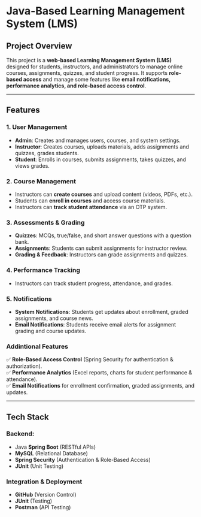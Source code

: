 # **Java-Based Learning Management System (LMS)**

## **Project Overview**
This project is a **web-based Learning Management System (LMS)** designed for students, instructors, and administrators to manage online courses, assignments, quizzes, and student progress. It supports **role-based access** and manage some features like **email notifications, performance analytics, and role-based access control**.

---

## **Features**
### **1. User Management**
- **Admin**: Creates and manages users, courses, and system settings.
- **Instructor**: Creates courses, uploads materials, adds assignments and quizzes, grades students.
- **Student**: Enrolls in courses, submits assignments, takes quizzes, and views grades.

### **2. Course Management**
- Instructors can **create courses** and upload content (videos, PDFs, etc.).
- Students can **enroll in courses** and access course materials.
- Instructors can **track student attendance** via an OTP system.

### **3. Assessments & Grading**
- **Quizzes**: MCQs, true/false, and short answer questions with a question bank.
- **Assignments**: Students can submit assignments for instructor review.
- **Grading & Feedback**: Instructors can grade assignments and quizzes.

### **4. Performance Tracking**
- Instructors can track student progress, attendance, and grades.

### **5. Notifications**
- **System Notifications**: Students get updates about enrollment, graded assignments, and course news.
- **Email Notifications**: Students receive email alerts for assignment grading and course updates.

### **Addintional Features**
✅ **Role-Based Access Control** (Spring Security for authentication & authorization).  
✅ **Performance Analytics** (Excel reports, charts for student performance & attendance).  
✅ **Email Notifications** for enrollment confirmation, graded assignments, and updates.  

---

## **Tech Stack**
### **Backend**:
- Java **Spring Boot** (RESTful APIs)
- **MySQL** (Relational Database)
- **Spring Security** (Authentication & Role-Based Access)
- **JUnit** (Unit Testing)

### **Integration & Deployment**
- **GitHub** (Version Control)
- **JUnit** (Testing)
- **Postman** (API Testing)

